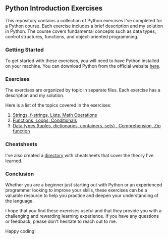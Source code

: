 ## Python Introduction Exercises
This repository contains a collection of Python exercises I've completed for a Python course. Each exercise includes a brief description and my solution in Python. 
The course covers fundamental concepts such as data types, control structures, functions, and object-oriented programming.

### Getting Started
To get started with these exercises, you will need to have Python installed on your machine. You can download Python from the official website [here](https://www.python.org/downloads/).

### Exercises
The exercises are organized by topic in separate files. Each exercise has a description and my solution.

Here is a list of the topics covered in the exercises:
1. [Strings, f-strings, Lists, Math Operations](./Exercises/01.md)
2. [Functions, Loops, Conditionals](./Exercises/03.md)
3. [Data types (tuples, dictionaries, containers, sets) , Comprehension, Zip function](./Exercises/04.md)

### Cheatsheets
I've also created a [directory](./Cheatsheets) with cheatsheets that cover the theory I've learned. 

### Conclusion
Whether you are a beginner just starting out with Python or an experienced programmer looking to improve your skills, these exercises can be a valuable resource to help you practice and deepen your understanding of the language.

I hope that you find these exercises useful and that they provide you with a challenging and rewarding learning experience. If you have any questions or feedback, please don't hesitate to reach out to me. 

Happy coding!
